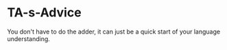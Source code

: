 # TA-s-Advice
You don't have to do the adder, 
it can just be a quick start of your language understanding. 
